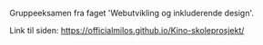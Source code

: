 Gruppeeksamen fra faget 'Webutvikling og inkluderende design'.

Link til siden: https://officialmilos.github.io/Kino-skoleprosjekt/
